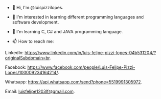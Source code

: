 - 👋 Hi, I'm @luispizzilopes.

- 👀 I'm interested in learning different programming languages and software development.

- 🌱 I'm learning C, C# and JAVA programming language.

- 📫 How to reach me:

LinkedIn: https://www.linkedin.com/in/luis-felipe-pizzi-lopes-04b531204/?originalSubdomain=br.

Facebook:
https://www.facebook.com/people/Luis-Felipe-Pizzi-Lopes/100009234164214/.

Whatsapp:
https://api.whatsapp.com/send?phone=5519991305972.

Email:
luisfelipe1203lf@gmail.com.

<!---
luispizzilopes/luispizzilopes is a ✨ special ✨ repository because its `README.md` (this file) appears on your GitHub profile.
You can click the Preview link to take a look at your changes.
--->
